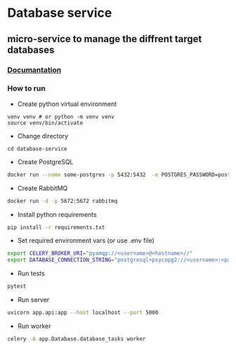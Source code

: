 
# Database service
## micro-service to manage the diffrent target databases
### [Documantation](http://localhost:5000/docs)
### How to run  
* Create python virtual environment 
```
venv venv # or python -m venv venv 
source venv/bin/activate
```

* Change directory
```
cd database-service
```

* Create PostgreSQL
```bash
docker run --name some-postgres -p 5432:5432  -e POSTGRES_PASSWORD=postgres -d postgres
```

* Create RabbitMQ
```bash
docker run -d -p 5672:5672 rabbitmq
```

* Install python requirements
```bash
pip install -r requirements.txt
```
* Set required environment vars (or use .env file) 
```bash
export CELERY_BROKER_URI="pyamqp://<username>@<hostname>//"
export DATABASE_CONNECTION_STRING="postgresql+psycopg2://<username>:<password>@<hostname>/<database>"
```

* Run tests 
```bash
pytest
```
* Run server
```bash
uvicorn app.api:app --host localhost --port 5000
```
* Run worker 
```bash
celery -A app.Database.database_tasks worker
```
